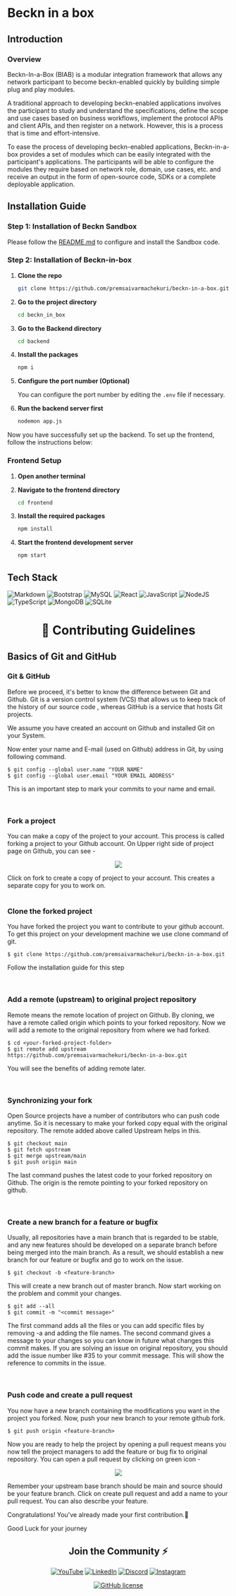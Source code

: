 # Beckn in a box

## Introduction

### Overview
Beckn-In-a-Box (BIAB) is a modular integration framework that allows any network participant to become beckn-enabled quickly by building simple plug and play modules.

A traditional approach to developing beckn-enabled applications involves the participant to study and understand the specifications, define the scope and use cases based on business workflows, implement the protocol APIs and client APIs, and then register on a network. However, this is a process that is time and effort-intensive.

To ease the process of developing beckn-enabled applications, Beckn-in-a-box provides a set of modules which can be easily integrated with the participant's applications. The participants will be able to configure the modules they require based on network role, domain, use cases, etc. and receive an output in the form of open-source code, SDKs or a complete deployable application.

## Installation Guide

### Step 1: Installation of Beckn Sandbox

Please follow the [README.md](https://github.com/beckn/beckn-sandbox/blob/main/README.md) to configure and install the Sandbox code.

### Step 2: Installation of Beckn-in-box

1. **Clone the repo**

    ```bash
    git clone https://github.com/premsaivarmachekuri/beckn-in-a-box.git
    ```

2. **Go to the project directory**

    ```bash
    cd beckn_in_box
    ```

3. **Go to the Backend directory**

    ```bash
    cd backend
    ```

4. **Install the packages**

    ```bash
    npm i
    ```

5. **Configure the port number (Optional)**

    You can configure the port number by editing the `.env` file if necessary.

6. **Run the backend server first**

    ```bash
    nodemon app.js
    ```

Now you have successfully set up the backend. To set up the frontend, follow the instructions below:

### Frontend Setup

1. **Open another terminal**

2. **Navigate to the frontend directory**

    ```bash
    cd frontend
    ```

3. **Install the required packages**

    ```bash
    npm install
    ```

4. **Start the frontend development server**

    ```bash
    npm start
    ```

## Tech Stack

![Markdown](https://img.shields.io/badge/Markdown-000000?style=for-the-badge&logo=markdown&logoColor=white)
![Bootstrap](https://img.shields.io/badge/Bootstrap-563D7C?style=for-the-badge&logo=bootstrap&logoColor=white)
![MySQL](https://img.shields.io/badge/mysql-%2300f.svg?style=for-the-badge&logo=mysql&logoColor=white)
![React](https://img.shields.io/badge/react-%2320232a.svg?style=for-the-badge&logo=react&logoColor=%2361DAFB)
![JavaScript](https://img.shields.io/badge/javascript-%23323330.svg?style=for-the-badge&logo=javascript&logoColor=%23F7DF1E)
![NodeJS](https://img.shields.io/badge/node.js-6DA55F?style=for-the-badge&logo=node.js&logoColor=white)
![TypeScript](https://img.shields.io/badge/typescript-%23007ACC.svg?style=for-the-badge&logo=typescript&logoColor=white)
![MongoDB](https://img.shields.io/badge/MongoDB-%234ea94b.svg?style=for-the-badge&logo=mongodb&logoColor=white)
![SQLite](https://img.shields.io/badge/sqlite-%2307405e.svg?style=for-the-badge&logo=sqlite&logoColor=white)


 <h1 align="center"> 📌 Contributing Guidelines </h1>

## Basics of Git and GitHub

### Git & GitHub

Before we proceed, it's better to know the difference between Git and Github. Git is a version control system (VCS) that allows us to keep track of the history of our source code , whereas GitHub is a service that hosts Git projects. 

We assume you have created an account on Github and installed Git on your System.

Now enter your name and E-mail (used on Github) address in Git, by using following command.

```
$ git config --global user.name "YOUR NAME"
$ git config --global user.email "YOUR EMAIL ADDRESS"
```

This is an important step to mark your commits to your name and email.

<br />

### Fork a project

You can make a copy of the project to your account. This process is called forking a project to your Github account. On Upper right side of project page on Github, you can see -

<p align="center">  <img  src="https://i.imgur.com/P0n6f97.png">  </p>
Click on fork to create a copy of project to your account. This creates a separate copy for you to work on.

<br />

<br />

### Clone the forked project

You have forked the project you want to contribute to your github account. To get this project on your development machine we use clone command of git.

```
$ git clone https://github.com/premsaivarmachekuri/beckn-in-a-box.git
```

Follow the installation guide for this step

<br />

### Add a remote (upstream) to original project repository

Remote means the remote location of project on Github. By cloning, we have a remote called origin which points to your forked repository. Now we will add a remote to the original repository from where we had forked.

```
$ cd <your-forked-project-folder>
$ git remote add upstream https://github.com/premsaivarmachekuri/beckn-in-a-box.git
```

You will see the benefits of adding remote later.

<br />

### Synchronizing your fork

Open Source projects have a number of contributors who can push code anytime. So it is necessary to make your forked copy equal with the original repository. The remote added above called Upstream helps in this.

```
$ git checkout main
$ git fetch upstream
$ git merge upstream/main
$ git push origin main
```

The last command pushes the latest code to your forked repository on Github. The origin is the remote pointing to your forked repository on github.

<br />

### Create a new branch for a feature or bugfix

Usually, all repositories have a main branch that is regarded to be stable, and any new features should be developed on a separate branch before being merged into the main branch. As a result, we should establish a new branch for our feature or bugfix and go to work on the issue. 

```
$ git checkout -b <feature-branch>
```

This will create a new branch out of master branch. Now start working on the problem and commit your changes.

```
$ git add --all
$ git commit -m "<commit message>"
```

The first command adds all the files or you can add specific files by removing -a and adding the file names. The second command gives a message to your changes so you can know in future what changes this commit makes. If you are solving an issue on original repository, you should add the issue number like #35 to your commit message. This will show the reference to commits in the issue.

<br />

### Push code and create a pull request

You now have a new branch containing the modifications you want in the project you forked. Now, push your new branch to your remote github fork. 

```
$ git push origin <feature-branch>
```
Now you are ready to help the project by opening a pull request means you now tell the project managers to add the feature or bug fix to original repository. You can open a pull request by clicking on green icon -

<p align="center">  <img  src="https://i.imgur.com/aGaqAD5.png">  </p>

Remember your upstream base branch should be main and source should be your feature branch. Click on create pull request and add a name to your pull request. You can also describe your feature.

Congratulations! You've already made your first contribution.🥳

Good Luck for your journey


      
 
<span> <h2 align ="center">Join the Community  ⚡</h2>
<div align ="center">
<a  href="https://www.youtube.com/watch?v=gefmygtzZR8" target="_blank"><img alt="YouTube" src="https://img.shields.io/badge/Youtube-%23FF0000.svg?style=for-the-badge&logo=YouTube&logoColor=white" /></a>
<a  href="https://www.linkedin.com/company/becknprotocol/?originalSubdomain=in" target="_blank"><img alt="LinkedIn" src="https://img.shields.io/badge/linkedin%20-%230077B5.svg?&style=for-the-badge&logo=linkedin&logoColor=white" /></a>
<!-- <a href="mailto:"><img  alt="Gmail" src="https://img.shields.io/badge/Gmail-D14836?style=for-the-badge&logo=gmail&logoColor=white" /></a> -->
<a  href="https://discord.com/invite/pbayfsrMR9?utm_source=website&utm_medium=BOCCTAButton&utm_campaign=BecknProtocol"><img alt=" Discord" src="https://img.shields.io/badge/Discord-7289DA?style=for-the-badge&logo=discord&logoColor=white"></a>
<a  href="https://www.instagram.com/becknprotocol/"><img alt="Instagram" src="https://img.shields.io/badge/Instagram-E4405F?style=for-the-badge&logo=instagram&logoColor=white"></a>
</div>


<div align="center">
<!--[![HitCount](http://hits.dwyl.com/Code4GovTech/C4GT/Code4GovTech/C4GT.svg)](http://hits.dwyl.com/Code4GovTech/C4GT/Code4GovTech/C4GT)-->

[![GitHub license](https://img.shields.io/github/license/Code4GovTech/C4GT?logo=github)](https://github.com/Code4GovTech/C4GT/blob/master/LICENSE)

